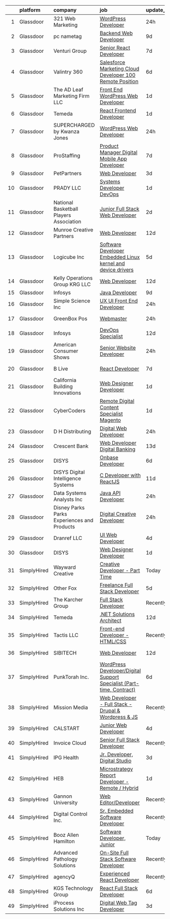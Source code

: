 

|    | platform    | company                                      | job                                                                                                                                                                                                                                                                                                                                                                                                                                                                                                                                                                                                                                                                                                                                                                                                                                                                                                                                                                                                                                                                                                                                                                                                                                                                                                                                                                                                                                                                                                                                                                                                                                                 | update_time   | location                    |
|---:|:------------|:---------------------------------------------|:----------------------------------------------------------------------------------------------------------------------------------------------------------------------------------------------------------------------------------------------------------------------------------------------------------------------------------------------------------------------------------------------------------------------------------------------------------------------------------------------------------------------------------------------------------------------------------------------------------------------------------------------------------------------------------------------------------------------------------------------------------------------------------------------------------------------------------------------------------------------------------------------------------------------------------------------------------------------------------------------------------------------------------------------------------------------------------------------------------------------------------------------------------------------------------------------------------------------------------------------------------------------------------------------------------------------------------------------------------------------------------------------------------------------------------------------------------------------------------------------------------------------------------------------------------------------------------------------------------------------------------------------------|:--------------|:----------------------------|
|  1 | Glassdoor   | 321 Web Marketing                            | [WordPress Developer](https://www.glassdoor.com/partner/jobListing.htm?pos=107&ao=1110586&s=58&guid=000001818a2a68e2925f81a68d4dbbea&src=GD_JOB_AD&t=SR&vt=w&ea=1&cs=1_e40235ad&cb=1655880444509&jobListingId=1007954822152&cpc=C5F9C09AE97B3D2F&jrtk=3-0-1g652kq8gj45f801-1g652kq91g4ec800-ddef0a82a10e3399--6NYlbfkN0ByKgfaUt2a0Irmq-00o0RC15nfDUp_kuS-Odc59J78-rY6qT8LiDivQGgLWmAUNF59yreOZ2i7sknObRLW0wiZrqiE0hR_zVbF9rB1AyVlskaCA_HXsRLnJBHonyFgz_k_KQiJJ577ITbOYuntN_GnUFWrxXjITNmd5vyIH0A1taPlR70B5rTi_qTirh6gB2v9zoc-_a9dDX_kAdei038v2Wss-r-DNo4_U7Zyinbnkvjd5gurZF7BLsGVYjSguEJtwK01px_uvHT2BSS9UtUdxQR8sCYJe7QpZQksoLml7IFBRo4Ni-r_Ot0dKMx2c4l0rO4Jv7tKAO4mAKfDlIs0Sv7PIng2g_UQWQw_WOqnPNpBuLLZ1ba5ZP5ihQ-LwbXtxUbKaEKn2kvNkWUUhd8_nvPU1LerNGikzaFMvGFgTv8dbLL970TxwoFjlo8itf5UVlXdhlyd1uEzSmPMrWhezLr3IVMqxJr0Pk0ZY_n5jGC6_OJvkvxOgQlQVMlIk00%3D)                                                                                                                                                                                                                                                                                                                                                                                                                                                                                                                                                                                                                                                                                                                                                                                        | 24h           | Remote                      |
|  2 | Glassdoor   | pc nametag                                   | [Backend Web Developer](https://www.glassdoor.com/partner/jobListing.htm?pos=114&ao=1110586&s=58&guid=000001818a2a68e2925f81a68d4dbbea&src=GD_JOB_AD&t=SR&vt=w&ea=1&cs=1_e2d50917&cb=1655880444510&jobListingId=1007933868549&cpc=71D4EE06E32D485A&jrtk=3-0-1g652kq8gj45f801-1g652kq91g4ec800-82c0b8b9f3275a6d--6NYlbfkN0DFd_m-NIxEdI9JF7hdQI8W9oUdxZLpU-FyRCny2N2m2r4NgZBvXEpIcr2CBnrzprn8CZ9AoCiers3r7aPz0iRaob2hFtO5gO6Gxy4dSFwKwlj22Q4glcFdsb18cuBw6SERgq0wy-U6H6h2kH2AT4oyBxx373uVB1Xrn-VZkFZ3Yh1-V_e6tdNGdCWTVo0Dy7oqCXfxS3Jp9e0Xw44TaqG-mAwgm1bCi6_k95hdklHYytUNFeX1LmBz0sm7XSkDWnqWxGybngdof6H0q_WpTGHlE_6ilTOD3XW1Jh2mVXwYN4ZgFjjdRjiIp9pnjUcfEFAGWDQkd_ja6DyJJ0qKNTi-6c0nJkxvzn6eYz35bObDzDO3RDckQnzJhSx4LBm8RVJpS-EpyP_Sm8Cm2328-jghsoqGNT0QmsaZlmE6SOYnqWeTPW5dlHhhNVdYz_l1vqUGdfFBRTMJNpJ0eulIvETRpLjo7YzqzzrWs5x-f4Bh9Aly51XErvnM6UMXkDy9GytbUNQ2OTqhiQ%3D%3D)                                                                                                                                                                                                                                                                                                                                                                                                                                                                                                                                                                                                                                                                                                                                                                        | 9d            | Madison, WI                 |
|  3 | Glassdoor   | Venturi Group                                | [Senior React Developer](https://www.glassdoor.com/partner/jobListing.htm?pos=124&ao=1110586&s=58&guid=000001818a2a68e2925f81a68d4dbbea&src=GD_JOB_AD&t=SR&vt=w&ea=1&cs=1_428e190b&cb=1655880444512&jobListingId=1007939772953&cpc=9FFE37255B2C047E&jrtk=3-0-1g652kq8gj45f801-1g652kq91g4ec800-dffac9d3ad9aacc7--6NYlbfkN0DiMBqcaSMT8lrn_viPgFID_2aewekq0duxyJS2DdWDl6I0UnuoC7mcAdBs-ATn3cT3-f3Mjx997RkW5mpPdukl9hkwRDsKuDn5d_45nB-EUXKc27sGQGCbAFUlkNP7e8rO7PtBYY-wYAjQdUsdBMPWYCS9ldEs905IKzEAOvUPfQTEuf4q_4AH_SEcU_JVNujjzCHvQQ50kdpxqyeS-FdmyOxiRb28F5dRzVure9iUdc6LkEfLiRd7i10O39-4cekSaSMWPC3zD1bLqL8_uFaCMQ9vnwcvcs9qVAQCExlGjSwPmCDnuIATdocT1p4LE-Vq_9ZsofuY8SUa6mLDalnAAwHVt3oRr2XC8NtcsWXjyBehEmcQ9MiLQ3vf2wPdEsFvnfB4qooIlMhsUTll767OOOfIN64qG0Zph7isgWC6ARvMkC4m_YP3VdofAYW7bVNVVNPeVi-dmEBW0Vd0_32wUBk7Lypc51-TVuchH6R7aMHBo5UZDx9sF5LhXuST778qGYYr76K0Zyge5C6FBVTX)                                                                                                                                                                                                                                                                                                                                                                                                                                                                                                                                                                                                                                                                                                                                                                   | 7d            | Remote                      |
|  4 | Glassdoor   | Valintry 360                                 | [Salesforce Marketing Cloud Developer  100   Remote Position ](https://www.glassdoor.com/partner/jobListing.htm?pos=105&ao=1110586&s=58&guid=000001818a2a68e2925f81a68d4dbbea&src=GD_JOB_AD&t=SR&vt=w&ea=1&cs=1_6ec31453&cb=1655880444509&jobListingId=1007943077931&cpc=E6B95A06C1BC174B&jrtk=3-0-1g652kq8gj45f801-1g652kq91g4ec800-dfe283d18501e2d6--6NYlbfkN0BzZvFdfx2slmwVakgIPwFmkLjo_9C6eRO4zaxDL-pFV-J_pE9KxCFSJg5BPBljY30W86pTibjPSiMcf74tz6_zXTVJnmoSAxep9ZRnZa1O8RTPJcYHTNA_EZxuk7TshoPHxzDA6hmMBbdzJh7osKUHlEL5mYkVPPcQhsb_Ixk0RfbYJ_u0pO_pG-05riaF9gbkCRJs6JMcjWPCPbsXWwM_lvEQD0bIRieiDKyZad_uLCBA8BA4x52WKJ1cKS-LyLLGLD4_uSVHLqhoedV3Rd3GVuVvTo8PogEcL4HwmyaXTvmwv67qKUX0ND0fFX8hdw3ODh48QseEzs6Y-iAo-DlI-uEpC3PaMiC-IQQFlXrnoN91CXVwbOsaOswm-p8wj5TKJYVlRN0cNN89D8OWPoOkhh_Z4S9t-_ZxiUvCJOR8zqq93hy5ju0kZl9SJ1O0cHkWMuXdLGRMeN4XEmD4lovJRm4_OA2BZt8hyIPuBoc8MWUUUJawHhz5LcaULkK4HssYY0FAH6fBpmyDtK6_n0JF8eLTEq4BeoZyi4VGXta2wWQW_Zwak1ECE-FP8DfC3Q5wL-qFMDAudh8fjB7iuWrDuy1_JbGOD2dwpYXP1PEtr48rC_nP3WcWlYSK6qBstBF7a4N8WDVZHbJBj8Ge8AQWYyAwWy50a_FhxygwWZcUKFqUXUWoSB6AysSQTOtEQKxSlz6ptyrStzLZotStK0eEaXmzpplgfnyr3-yxp-9cjG42XiF3Xnga9k0TpzXUujeG_SFIYQA3dt85xn6rvz1Bv2QycWgJipKjYmG4fwAdJqjw1NuK1vVH_Yv4NET8I1Bh8jfCTLNq_kFvWZDy1jsXmEsbRbC9CQKnjwfqH4ROw0r_OiYTuycqKUEUpg0wN3uT2YbLrMkaM8Rvvc4wx-wOn3hGowK4mdcKFTtZMx7B7JmjH5RuQY_bYqEDhdmp8gsA88BOldkJtdGzg3yPkWxcHDOrmoKGZEZFtB7uXUnZ1KrQ6DlneGdKLMfaLQ54dzfbojLClrug0bEybyBUAP5Vvl9PaX_REyBdNuh3TQyt8ACJy8UbvzPPZlqNFtiYJKhsxNnJeXH9bQWPoOXsvBOkbDW6C7kT-2kbW95aKCB_0dSz1uHCg9qrITWqTyqS-sIwsTJrpf8gOJ-7KQQfJEYy9oHZARGttUhVB7z4Y5_mpnIek6Xz-88SBLhkaNHqoPCOcJliO-tfYQ%3D%3D) | 6d            | Winter Park, FL             |
|  5 | Glassdoor   | The AD Leaf Marketing Firm LLC               | [Front End WordPress Web Developer](https://www.glassdoor.com/partner/jobListing.htm?pos=118&ao=1110586&s=58&guid=000001818a2a68e2925f81a68d4dbbea&src=GD_JOB_AD&t=SR&vt=w&ea=1&cs=1_1a99ea51&cb=1655880444511&jobListingId=1007951378118&cpc=6945AE2F4B03E059&jrtk=3-0-1g652kq8gj45f801-1g652kq91g4ec800-db6b9263b11ee93d--6NYlbfkN0DZZww-p_mr8GWlqIRBY21Wjl_Fk3kglyx5_HcxykVqwQHnXXR0FP8aKzM6estskSMiOfhHs8qcrET9pwWIV88OLDflg14DFXuCocmtxjsDBhw_6CLIIrrfWO2UXNQNrXnc3SMyAbX4dl9qxgzgs94ZPmRqb4FtZqeA8htErjbnwUfxfRxLVHH48-V_MC2fABwrZ8Ml83wFExHpXc0MkIiHI4L8k3Ke8GbjV8p7x2UNlXDncLNUc7_rX13CZfbAEtruS3wGnNPMOeOKmUfkesxZE8qEiN-jq8mQQoP1_p7ymL9xsNX0sAZM3EA6tUmaw_SWw0A80FQkJD0JFuznHVHaVgwXyY9k9rVusBwnwP_HeJR6RplsN5VnBPu9YKHB6IhlZMLQ6Dl2FIuhaVC1PQmuuuIsnWB8mRKQuVaNdOGt7L4R0NfMKo4FZcp_b55aiLxa4JZ0njOgCPGkzP9AjcQnstLduNsjSiCZJ5pYYf35KV3rV-n8AdmyLpWNaRYnlzgvZAzeUdPn-Q%3D%3D)                                                                                                                                                                                                                                                                                                                                                                                                                                                                                                                                                                                                                                                                                                                                                            | 1d            | Melbourne, FL               |
|  6 | Glassdoor   | Temeda                                       | [React Frontend Developer](https://www.glassdoor.com/partner/jobListing.htm?pos=120&ao=1110586&s=58&guid=000001818a2a68e2925f81a68d4dbbea&src=GD_JOB_AD&t=SR&vt=w&ea=1&cs=1_6e4a77cc&cb=1655880444511&jobListingId=1007951483667&cpc=BCC169F53084E245&jrtk=3-0-1g652kq8gj45f801-1g652kq91g4ec800-377650e52cea2fcd--6NYlbfkN0Cdyrb_-SYpjIsC7ShR4LTJruqxAexHI1Km_0W0EzpI0flnEmGiV58G_Tn2S9-ZqR93EIGUK6WXbim3bdMleT2ntZpeX25dK6fBEuSBv4OtU-Z-_RPJINMbCmEGa1yswsBn6mUxSN2CowaDRXbkL82nRecbMSBFnDgACAip8ou51PBQ82iZoFpWMLd6QtXZgq7vG_RJbmz_EVGkUQxZiyB5sSetMFU1gBtW0zJBO5gt93ZBagcOBmXa2Jpwbs7w1nDxVhyJ2rM0by9PQdb3VAdB4h6ziqfxn5xlc06tXI-VZoS9ORoXz6w2imDY6FrEpKmiqdrTENZgT2JFYSTRZW7iyakE0pQqL0orObwSncNDbhUu1uha3HDRcnipIeMp2l1_BO_EWH2DNZLgW1w0lfoYRDOlKD6DcLgZ5nyevS1CdLU8giRF-VFqsBJEfiPNe6qp3-ejgnciyyQg9OJTJG88hJDjflxgdsWA5i92wdSFCSJy9t2tZYw5aQcc-YoKh9w%3D)                                                                                                                                                                                                                                                                                                                                                                                                                                                                                                                                                                                                                                                                                                                                                                                   | 1d            | Naperville, IL              |
|  7 | Glassdoor   | SUPERCHARGED by Kwanza Jones                 | [WordPress Web Developer](https://www.glassdoor.com/partner/jobListing.htm?pos=111&ao=1110586&s=58&guid=000001818a2a68e2925f81a68d4dbbea&src=GD_JOB_AD&t=SR&vt=w&ea=1&cs=1_fafbe9ca&cb=1655880444510&jobListingId=1007954832981&cpc=21001CD36CB5FE0E&jrtk=3-0-1g652kq8gj45f801-1g652kq91g4ec800-1cb2036b79c34091--6NYlbfkN0Dx3r3E47sSe5bB3PIy1uzBZvlB7xy2NhfhZMlxQTsxrM9CNnVPR6P6W12Vm-zZAzH0lG2ddngPdY2Sz7DL5VCqB_J-mjM0pzCbAFb8uhQrce6RrcBydVnzC2y6EwwBIhV_C1Phmlj94rpXJfyUR7IZ96maBHRfnxjk5DasWphw3wtGuw7RFt870hpAhqkBs_2-g_kXxx2on5a08JvZj2gVbM313TU-F3QP13oDRdbGXhX0e3LeHXx68o-sa1mxXfE4dm8NDhfZp2YRNu8my2eoYuvpT6800uDvbxY5X-NniRYYSozMacIUO5sdNaSp03rQFggsBYCLmxqBmKXwSoOfOBSOxVRQXTuvp0qoQN9N3djpo6N-R7VfcfCZpIX8-eiK6S5rtu-GPtKEjBkphw9mpygrnyKSCwgrdFdnWqkNTO-joMs2ICPaGLDpqshV2v5Ej08nE4gFFL9sX5rwbTnMYHVNeGbBu0HpgdXMc4cYWyBFJQUlBqe6DGAlIQAqeYNA1uQH0Qt8DQ%3D%3D)                                                                                                                                                                                                                                                                                                                                                                                                                                                                                                                                                                                                                                                                                                                                                                      | 24h           | Remote                      |
|  8 | Glassdoor   | ProStaffing                                  | [Product Manager Digital Mobile App Developer](https://www.glassdoor.com/partner/jobListing.htm?pos=104&ao=1110586&s=58&guid=000001818a2a68e2925f81a68d4dbbea&src=GD_JOB_AD&t=SR&vt=w&ea=1&cs=1_a2f9c9a8&cb=1655880444509&jobListingId=1007939802834&cpc=8F7BC0C6B9F707AE&jrtk=3-0-1g652kq8gj45f801-1g652kq91g4ec800-cfe7c66ca6e9555d--6NYlbfkN0AFarPR8D3duU7qpLcJ6p-31Huttu-Q-LVX-SyTHCDS0u8nsX2PmZYzoBPZJHzSnPEdnioTPCAhoquesnZClniJxdB-l5zknSsPK19QacpHAH4gKNI7DRPincBSqvztbi1AwkxrptPPAWrszP8h53ecaumUpjT7ejxPfmgrMnd-a3ts6Tnz17u-qjXi2VXc5Pqa4bwT7X8hDQcWC3PEeiKtYfgGC91E0YSibmC1r9iXcLK7NwXBog9utHSmktmmgJQZW41_qE2Fp8GO8amlLm6xigNCXNf3sj1Ti2iDnBBmPkkRdbiU5Eh1NIga3JKkmv2gm4_IFQpgutU0n1PfjHkIK3mVtahECRUqh25OvOV8chNqfYFAns4s8zKUkIJf8dhrWkR-KJ3KVU81YB0sdOmw80v5X-_jVh30Zpi8CNJGBnGKqI04ZTmUZp-MFbRPvuPTchc3_maqDYJUCOF8vvFh39Hj7Yw786KDgT_irEjk7bLAKrNwJyZTcRb53BtO-aYbWBzmvDG-LSBGSpf8JI9E-tbtQZeeHhx1ImRFs5856FLDOdGtyc6i)                                                                                                                                                                                                                                                                                                                                                                                                                                                                                                                                                                                                                                                                                                             | 7d            | Mooresville, NC             |
|  9 | Glassdoor   | PetPartners                                  | [Web Developer](https://www.glassdoor.com/partner/jobListing.htm?pos=121&ao=1110586&s=58&guid=000001818a2a68e2925f81a68d4dbbea&src=GD_JOB_AD&t=SR&vt=w&ea=1&cs=1_645148d3&cb=1655880444511&jobListingId=1007948726865&cpc=56C4EA4A1A191A49&jrtk=3-0-1g652kq8gj45f801-1g652kq91g4ec800-f751cfe49a111d86--6NYlbfkN0CptyWHVEaJ3gWQwaglLcCdOQRi5tEfllewmuKofgYUxum0knsEFCwltmb_0cVlz7EjgY2tyOTuKXnG-ckoUtVXWZ3KIbrKMr_Abv-TTxFyMX-1eZOCHOn70PaNOSLEeV0rn8WaTp3j0NtdICVqzlY-PxrGv0pZ5lHbas_ubYBWj2joGKzxcl81dhkUyHoSCVsSegBh2HyneGxN_Vat60SPwJs5w6Wod6ezBd7mS-mHdFs-0eQsamo15IIrZDLdxNpYo1LfnsIJutPlbzi7xAHMs2jyCLOLVB4oIul15lvUP1XVcUeisFDsBh9TL7s_2RPWhWP5FHCJanA_--pCJLxWt9Th_49p-rToWgq_N7jdL9yHfd3osBoenLgRhpJSEo-SD4fut6452XtUvI-7YCeIr00Z1nR2wsGk1U59GhA8TInLe95UqaAVsyweg3uPJ4groZb-aQpgDR1QZLOzA38ez2WFnha3jndJD4NY_BCXw4SIvhQD5LT5wywfBP7pIAk%3D)                                                                                                                                                                                                                                                                                                                                                                                                                                                                                                                                                                                                                                                                                                                                                                                              | 3d            | Remote                      |
| 10 | Glassdoor   | PRADY  LLC                                   | [Systems Developer   DevOps](https://www.glassdoor.com/partner/jobListing.htm?pos=112&ao=1110586&s=58&guid=000001818a2a68e2925f81a68d4dbbea&src=GD_JOB_AD&t=SR&vt=w&ea=1&cs=1_08d52469&cb=1655880444510&jobListingId=1007951830023&cpc=70D6958B2CFB98E6&jrtk=3-0-1g652kq8gj45f801-1g652kq91g4ec800-61c095ff49ad2b11--6NYlbfkN0Az4JpwJVrrADXu_DWxmLyfhB9mRULV47dHxhUQSI-Pgofp85nMOGsEw7giqzZ2aywV4BznWhW8vcOPTnTMUcFmNY96IpBJhNzZg9hI_XeXSsDWtOy8jm67VSW2RweOgbyELNA3oVD09Ac6DsYIKldhR7XAMfTBm3Ja1DDGUdJg5dnOmJM8s-DVLGXNM7ZuMIdk_afxWx2DeGPQf-YYS0lYepcZOCLQkUMFVUtbrwbR_pIJS_0dLK21PX5y3V6VwilxFDRt4RjATIsETixXlmtCFwtgGd4SUQ9bWa-4aF1BYsXFz318c4pcOtgNpGUWD54t5wnnxzHs6ZDZGVgK9ByBVFEnjkPFCV35CAQb9dtwQ7T3GXxwRCnOophCMvdX5cMf30jVh-zivDuvXHuEZ5K_4bxuqwkqhCQL_v22XzQ6S_OPl0eGLbyVgl1uEozT11Eb4TQ000QCfy2EgMtCwGwiNAyi5q1-Xtl0RrgjI3IgsXmgy1FNXlnux9vJbRVAgaFBtg_fwW3tYw%3D%3D)                                                                                                                                                                                                                                                                                                                                                                                                                                                                                                                                                                                                                                                                                                                                                                   | 1d            | Remote                      |
| 11 | Glassdoor   | National Basketball Players Association      | [Junior Full Stack Web Developer](https://www.glassdoor.com/partner/jobListing.htm?pos=113&ao=1110586&s=58&guid=000001818a2a68e2925f81a68d4dbbea&src=GD_JOB_AD&t=SR&vt=w&ea=1&cs=1_72cc7e54&cb=1655880444510&jobListingId=1007949467757&cpc=84DBBAA61F05C438&jrtk=3-0-1g652kq8gj45f801-1g652kq91g4ec800-e663115c8ce7a763--6NYlbfkN0BTy4Vq3kUv-8E8fBOrhZt-7WJQYqv7u2ur6JnxlE7nq8o-KOwVTrpWaAuAFKUO7gvU4o4N0OVI9j-MzL3K1UphFSlysCg5wNsRjg92F40eal9QbG45lzbnl_ewt7fRhxzOB97gGhXvR4RKdj6ueHAQXRbR0Oob-hpH5MjKCWaSPu1D4XB5s9hBtgEpXDKxHWBHTR_2zkRQsClRyiK-rN4G_-hTSm4pv71YbSA3p8_WLkCcBN6y6NWSlhYw8DJo1qNtxAPXugpcLvSXZQO04CondfBZRrUj8e9wq-nTwDH6YKSxE8E3wEdpzNWMfGgv6icFCWSGUYYH62tv3c2yV_v8aG_EEbqiQVGnpGeEqfYU5TPFEjwnOlgR4Lu_whc-edNH-Jio-kowNyQ6F1bdYun7kTvfYAs6-EeaR05PQx8plk-Tm-MEfdvOqE7Xb-5dqAtxu_WPGNMVn2OJ7V5YNARRgVWSt5ap39Tbj261e7rvlVkRxyeWj-OELAtOv88vHjyNDclrF39kFg%3D%3D)                                                                                                                                                                                                                                                                                                                                                                                                                                                                                                                                                                                                                                                                                                                                                              | 2d            | New York, NY                |
| 12 | Glassdoor   | Munroe Creative Partners                     | [Web Developer](https://www.glassdoor.com/partner/jobListing.htm?pos=125&ao=1110586&s=58&guid=000001818a2a68e2925f81a68d4dbbea&src=GD_JOB_AD&t=SR&vt=w&ea=1&cs=1_c1f67ec6&cb=1655880444512&jobListingId=1007929626893&cpc=47CFDC01B3F81FAC&jrtk=3-0-1g652kq8gj45f801-1g652kq91g4ec800-6bd9434d809ec289--6NYlbfkN0DH7t-AyvkdfKxkOQCK0CMJ_9WeUHIfPMXF4iXr7oK8MDK-MaJugH_-uubS7qimqY15aQLKiHih6LT7_IoqhcbsZiQM57nGfurucfFy3xZEta1297TTDH32fGTeuS1Pb2ulE5Q-9IoBHsas7aKM1Kce6HQ7dEUsVZ3NktwzXDRbpdx5M7_CcDHu7sX_aXXZynb0nPgup1_rwW1uhKD_DRL6iHzN6FWyQfAkbUpIr-2kELfd6EvP0dsPuBYx7buovFfRsmpMKxD3lT2nedoYDLGw4k58cnWpP0GxYF7scxe_2jQrB6lgBHP8dnCSXazNv0GWCZg1mBtLP4eP-gksQW2U5ZgHvKEwW9pzUpUPBxTFPAEb-x20cMoN4KIr2dj-ndfrC5KEOwqmvPAvh6gBi1go_jF9eefh2O8ptoIBFFzCm4e672yyafJblG28LYBfMciSRSlPJ_bili1CkOmOZsd6YBR79T-p_quqtd_-uEtr6BtflnuK3Skz)                                                                                                                                                                                                                                                                                                                                                                                                                                                                                                                                                                                                                                                                                                                                                                                                            | 12d           | Remote                      |
| 13 | Glassdoor   | Logicube  Inc                                | [Software Developer  Embedded Linux kernel and device drivers](https://www.glassdoor.com/partner/jobListing.htm?pos=102&ao=1110586&s=58&guid=000001818a2a68e2925f81a68d4dbbea&src=GD_JOB_AD&t=SR&vt=w&ea=1&cs=1_6c92bf18&cb=1655880444508&jobListingId=1007945023068&cpc=39EF89E0C6A5CFA2&jrtk=3-0-1g652kq8gj45f801-1g652kq91g4ec800-13bca034cc3bb9a2--6NYlbfkN0AArFvpVT6H54HaZL5wMJljhF7aD2LPQnaso82_xbIQyMPJB0lSsrfp0d8ES-OISjGdgPpzYkRyfRIHEI_YOF1ah-jjRYMf1HVXp19l0Fft_yg0KOBn_8kMfCioUphQYAi4htKYFN80FQEmE3mdi6TVDvyTALrZJc9ZDgO3AZKHfSNJDJhJbzKnKf3TI9khspXsJiq4Day5wTqXeVi3AxU2H2L9XIExL4iNhGqIlCdmg87_qGEq2SfhCIJa1PpESqc5oGcQcqf-wgY7OWUTQkzohk_DFuP1fUZwCccx_m_xScMAkjifWoDwDJw1QUaKhLF3AuFrjgN1QnKVW8p4i7vnOKkijAmP2YEdPv-ZoqSGeEInH3H-iWSrV4IEDoajAWvms-Hlglvz16gBcpfCvnco5IQadeCBlf30SRVoPq5yshzydxfTTnFHlrxJyM6s0lMxyHStjNNjMqXv47sQ63C4q0C7EbJ4V7O7d0awYlAWsvhBbvf3-_wctBX01F_WRQREkOhym1oaoyQADdXIOyNHdKlUWyP950IqbvsJ-rtAJkorQkJZoyB7)                                                                                                                                                                                                                                                                                                                                                                                                                                                                                                                                                                                                                                                                                             | 5d            | United States               |
| 14 | Glassdoor   | Kelly Operations Group   KRG  LLC            | [Web Developer](https://www.glassdoor.com/partner/jobListing.htm?pos=130&ao=1110586&s=58&guid=000001818a2a68e2925f81a68d4dbbea&src=GD_JOB_AD&t=SR&vt=w&ea=1&cs=1_8eb752f5&cb=1655880444512&jobListingId=1007928266480&cpc=149B3D5996025BBA&jrtk=3-0-1g652kq8gj45f801-1g652kq91g4ec800-a448ba5361596dcb--6NYlbfkN0DZUOob1RxKFFM5XqCN8NwNjD6ibhx9GA-hBUghBZDjd4dxJgwwyHPJObddOaJKMe-ZN5h6NQOJMOcGHlQv5wFAm6sgqgdzxVuPB0C8tcObT4neqRA62JTJhJ3aKFSacJ9kP6mX22zJR-UwxkLs9dWmQxeIuUhCnfPLwRjSObYSOfHB25ZcMXFRZgmyJg1RgsAY4c9EpEAO0FkeZWNKR5M6daEdqpYsMnDWjcIFlHiVTT3CKrEYspDZVRaC-dgxL-cQGl6oijVbNeVUA5jjnLQPAfmLpO1R8cnXUoeScmS9PB020wggO6WFvHfnvj69bpiYcnvy6EvorrxmS_8XUgLB2de9l4_2stoM50kcYwpeJKDTUPC7KgjZmwcitSOC4QKunEwiVQEC4dRhehn8kzskfgurlpA5D51ERAy7vdsCTIgE2uN_HL91t6YmpRQ1ZEHBRxRXWK-vVTITJWLPB-RfDLJ18xdZM5a8m7hveSsuDL74iYgfuTUr3wfthIxakvY-xAYmynNHPK-ecZEOYC83kb56ClaiIIt3taK7fpgYj6NhKRmdM243VNfJ3rDOm80aXAWvKyEE131rZ9qkJf_69waQj-OjIVTNSuHRZU5ppZ1wTi3nzVphJMiOFYi8YIq2G2wg4boxw766A952VwxI1vmO9fenuKw8Pjj35A6Wz51FCNyifIsPG0iKTxb-0QAJ4VTM7GQRS-PuQ3kW_EPlALnIV5QcfdheoHM7KxVQDu0EFKpKot-S2SdnTy9vWaBut7eqtqGJs5mPywpKmF3eXUhiI--Po-0XCiIcN5mfvPTdnUarC-JC-zTJbKuQJH81UibRw7nvnv3Yd2Wu8M3pXk4fTS2pEixMaVte2pUyBRNKS_TbMKXuIy_GJcUV1GbzatTwv_X7PKJKr-K3b2oUY7bkY_ZtAdQ%3D)                                                                                                                                                                                                                                                                                                                                                              | 12d           | Del Mar, CA                 |
| 15 | Glassdoor   | Infosys                                      | [Java Developer](https://www.glassdoor.com/partner/jobListing.htm?pos=110&ao=1110586&s=58&guid=000001818a2a68e2925f81a68d4dbbea&src=GD_JOB_AD&t=SR&vt=w&cs=1_56de02e3&cb=1655880444510&jobListingId=1007935107317&cpc=496C5EE6B32F83EE&jrtk=3-0-1g652kq8gj45f801-1g652kq91g4ec800-61b870cbae8053de--6NYlbfkN0DFi1nmQQWK2fa3N4W3y7EUOEocZkWPqKP_f_xZ7ne8Rcs2lMrBROvHbvdyX6nQ70QkAt80UIIpsipEBqKM3UffgfdExnRV4boVZOeZwLptufKYlLGGJf_-z7asrgGYHIbSjuJDYeWHtoy9EOHDyX0auRf_XpHzO60ul1URT37Laf3dp2bgL0RdPAUcY6eCIMXJJ_ACJCd3IRCYbHF9qbj_6p9lmmJzOagQx_W2-VdDd9zqWflFeeqCW1CqPToDLbVBHbBycs7DlL1RNGLiWjZTdEeYK9jHAGKbJOACx8r5wWDN4vCJkAPomAQ13edok0vjGYlunO7tKv7opHKg0sbUDIU03AexH821UIvnZQ2I0X0xcTmwNXGm701fYgH_CE7-3eHQaXHAinAb9zmdUC__tHyk8oN_9KWIyyuUOLUFOM5-dKb8SI2nE8disqB8WV3rDAQVSAC1LVq5PGKV0_38u94CICWNiqVylR7TSsw-URnf7S_qb8HsKfFM2FwB523Bc3esNfMqM-QmooavQ8UbeutCHPTsvLJBiL7Gwnvm3yomaNK30LXy2Esy61mLzNScIvZnvx3Gvw%3D%3D)                                                                                                                                                                                                                                                                                                                                                                                                                                                                                                                                                                                                                                                                                                                    | 9d            | Remote                      |
| 16 | Glassdoor   | Simple Science Inc                           | [UX UI Front End Developer](https://www.glassdoor.com/partner/jobListing.htm?pos=109&ao=1110586&s=58&guid=000001818a2a68e2925f81a68d4dbbea&src=GD_JOB_AD&t=SR&vt=w&ea=1&cs=1_2a7de315&cb=1655880444510&jobListingId=1007955274860&cpc=7E69D0A57279CD4B&jrtk=3-0-1g652kq8gj45f801-1g652kq91g4ec800-a01d9bfd4fd48de1--6NYlbfkN0BmzC-EZoapB_UM71QrjT3AzMXb6CjXfzsXDRvj41z-dYpIZmT-cj0-xFMaR-h5dWJfkINdxPIJaNHUN2yAi_CAQLEmOGXkIdnRinK6MQGrUl-vX29hqkwTTsG5mWiw8goXyRVABYycQRYrBVQnB_l4ozz5wOk1CKSsaJW6iidOOKxRIfOR6CEhyH6GyeCOdoeimcy2DRC5z34C--MM_ZBm01Cge-xI0LbzN4wchEGQrysQ5FTsf8WZJAvuoH4DulVvI5ZxDrElPuiXCwXXXdCeOvDEvB0PuXH60XbXS44DRz0PTu9ns_dyZ5K2b6sDgePACB4rakbIYjT0wHu7uBw4aWLoS2kAdyUwg5JGJBdjpFiG1unZylPRnmMWIPwrYSqi1GeaZd-A4M1P24rLZ8ifGw4yi83lHKxPPhJlRDV9eF4G0idmSi8q1_gmjAnXI1kVkMiZ66qorJ-KpJ2rwIH6wgCJVHUGr3SnQcOdMttBzZq0jTBI_-lDi98sxfRumEilF3UrTboveA%3D%3D)                                                                                                                                                                                                                                                                                                                                                                                                                                                                                                                                                                                                                                                                                                                                                                    | 24h           | Costa Mesa, CA              |
| 17 | Glassdoor   | GreenBox Pos                                 | [Webmaster](https://www.glassdoor.com/partner/jobListing.htm?pos=103&ao=1110586&s=58&guid=000001818a2a68e2925f81a68d4dbbea&src=GD_JOB_AD&t=SR&vt=w&ea=1&cs=1_26b26de3&cb=1655880444509&jobListingId=1007955756107&cpc=87034903B3AB482B&jrtk=3-0-1g652kq8gj45f801-1g652kq91g4ec800-a2da692f11462334--6NYlbfkN0BHIfC1zsKGIu0R3teaIu8liT7fbRNLaQeDQfcPJweUK7RAcvx5cHrvpMXX9bQFKi5nUuxlA1xRAwNNN9UTlKJwFRfFD7iCXEYIuG3PleknMw9OAaRA6MG3lCp6-JPv0Xwz7KHbZwn2Dc3b3R3cN7ir_k-2aCOh_8HiC1HJw_WqgI8mOKzZF5BrpRqeFEz0GwbvjqbGPaf7YVRClI8XddEDJp-p4UVEwmuWRdxPxMkq52TpNmWfwxAOCtkJs6Y8ZNAyBOLc2H-8KwpMJ07OHFppHJ63v6K4n3DMzdQASWEnWTyGLcdqN2Vnq9sx6vJuaBVh7_6pyDzuzykT6qOfUMoC4Don6rFoEWpr7DBff61Ltlcj5l_RZeUpgGXbWOd0q9dbCrp9s_VMU4SkBjF789qzRqtCS9tXjtGFkamXgrEz3UNq7zno0KhJ_r304HWd9kHupc5-4rTsHOg5jwkuCMOCz-C743PXKpN3B2q5B1zbqbohbc4o3hGFQG3-R_pVNzDxiTIsIlTWwQ%3D%3D)                                                                                                                                                                                                                                                                                                                                                                                                                                                                                                                                                                                                                                                                                                                                                                                    | 24h           | San Diego, CA               |
| 18 | Glassdoor   | Infosys                                      | [DevOps Specialist](https://www.glassdoor.com/partner/jobListing.htm?pos=108&ao=1110586&s=58&guid=000001818a2a68e2925f81a68d4dbbea&src=GD_JOB_AD&t=SR&vt=w&cs=1_c04a7b47&cb=1655880444509&jobListingId=1007930151220&cpc=8B69257BFB62E45C&jrtk=3-0-1g652kq8gj45f801-1g652kq91g4ec800-f18cc1b30fa4fe4f--6NYlbfkN0DFi1nmQQWK2fa3N4W3y7EUOEocZkWPqKP_f_xZ7ne8Rcs2lMrBROvHbvdyX6nQ70RUOejryaUCdjSINwa69G7CD-xsUN2R8RRNv8WTY9I52vMMzx95eSKu_kdk8EsRrYX1hF1kLLZmy0e-OVUHgL7PLH3RVZ0YKhJyOaB7NHC3BQ261bWxRLGoKqPQMVp9VUEIBaujoOb3quLQ6xLv58SxnNoHUR3tNbe_nperSom-a5k8cWry-fv8mQYlxrLvxXk1HzgUzqZQMKEclJ1IvqRAAoOl75Rmb5pwPi0pZLU8-TJbFZSXcXm4jSgzyWCioWFoMLbEjoEuZz7BO-9gHoy7H1zqUPfvgXmLNINcCQpsmELT-WaY_-3rfkOvKR9ZcQ0KL_kdcpHNwOW1qwrmR9CmvNeRNChsmzm21A35skQE5pteKsg7Qz_J37F_qsJ9tYHxxACQhW0YG1WMACzEGGpGV1fbwuYGvz4AYch7WSVfuUD7gKTdgTs5wSAQXaaTO9L2TuPTDHtC1FOmpa_21fitNVo8ctS_htsFXmv4-eVpSVElS-nZljzMq1KkM7A1gIRwXb1_7biKRg%3D%3D)                                                                                                                                                                                                                                                                                                                                                                                                                                                                                                                                                                                                                                                                                                                 | 12d           | Remote                      |
| 19 | Glassdoor   | American Consumer Shows                      | [Senior Website Developer](https://www.glassdoor.com/partner/jobListing.htm?pos=122&ao=1110586&s=58&guid=000001818a2a68e2925f81a68d4dbbea&src=GD_JOB_AD&t=SR&vt=w&ea=1&cs=1_84eef8cd&cb=1655880444512&jobListingId=1007954320085&cpc=280AB1FAEDD8D536&jrtk=3-0-1g652kq8gj45f801-1g652kq91g4ec800-263d6225c7799f1d--6NYlbfkN0C_W2lilyPG5cn45zLqKUj4kAXsYkOfw2aTcO7iv8jUntccMYQi8Z6uQVeel35UDVOpDmUSCLa7QbbRPxnzs9kvwcvFWPGMjLd6tc7TDeR9OZnA_8TbghykHddMIje_fo47xIAtuPdOiamoOG4r6pVMZ4ouBNinsH5vXEXDoOtv10Q6rVnG_EhRreTpiyC_FVvTnz8R87wzmb1ANzLfFHJ5YPJJn0PSQxCaLDa7swXQm6Pee2m0Ji31r96nwGclEsLkOUm1u7haSy-o6UFaUrKUuP3HyAffASNMyWCH4yfZ6lMnZaVhMZEpA_dT29Q5-QF4PlMSnpiJBdrSpNBmeyEG8LYXe3cqM9We-AU7nL3NA7kviPdMuxNP35cWYdoyC-AABdSnj0WbF4EZPi4jKnJi8tyzFJpmI4-ELFUj2lzudwrwOkzJRhbSbbCxb6Sxv-4E0Mwskx6PGzz0drCAUts7125YlXPJNXpr3ynegh-ZbnJyfmv4UPjZA9PPHH5_qqU%3D)                                                                                                                                                                                                                                                                                                                                                                                                                                                                                                                                                                                                                                                                                                                                                                                   | 24h           | Remote                      |
| 20 | Glassdoor   | B Live                                       | [React Developer](https://www.glassdoor.com/partner/jobListing.htm?pos=115&ao=1110586&s=58&guid=000001818a2a68e2925f81a68d4dbbea&src=GD_JOB_AD&t=SR&vt=w&cs=1_34eb33cb&cb=1655880444510&jobListingId=1007940043739&cpc=F17331D9BECC482A&jrtk=3-0-1g652kq8gj45f801-1g652kq91g4ec800-c98e57215aad5f13--6NYlbfkN0DG4ntHtB_rMsnfhgmnSvK2brktLme1L4SiDeJjQ-izrVOLqRJ5-yjEwoYGp-nj3bWlhdnY3zruSMGQs_wBgbKOCxQ78ypnfyXre2pxFn2VEe5K0PiWxViDAGQE1OkwUaJ3pzkVYYDgWCq4o0reyEvsUWuLYtoXU8dHQIun01vm65RIUjPIJvpmA9ZBR_UvxT8ZVGSbYM0WgOGJOCEqcnq3pvkz50oxQBgZVnNkinod8sC_PcoTRJmTciK1WvkbRZyH5rd7EWXRr1V6CPeZjqEzqACoUYz1vPHPIFbG5jmh2lVtUEI_8MGctqyukYKB_4wdnMhzoLwazYBqPeaL_Sf_jmGBTKm8kCIjeRmcr89AoJo4AdSrHQ9xuTH7LiurZZpwgFQz-drobf7qmeAoup5PHsU9hJDdX1RID_15BC56oom_IIG1uff_KpglOyd2vm5gq_5BpLjh3CwH5hDi4Jw8kHZe8-pHUh3ATMdnanYxxj0rgsaUeQQiqQs8oElk-VvU0LkX_AbC9gGqpF4HCmvlY7weTtYoNjfE3MYsQ41ZSYRrRL-IGV6-XFwMWGxPjtZAQvBUFJ-tUFJocZVKh0_x6pA6Jloe2AqxQICoWm4a6EK8zIT40DawvdkqyNNgbLNJX_9eUN4n6c8_aHsHvcTdFurmXaaeZe4XmSicOWIL4w55L_7HMg81Pc-9lYNh9sB__YB2XPFSNSVb70cDH7UYTJ8Qfoz2gDJNsVjbz9FY27JNCf0gHgm41Dftlr9fAr1F2VBCG9LRqgM16uFQC3H-eenyoSP6S56zedSe_MRBkf_4VJcEHmDDtaGPFQ260S33YsYsjjL6lM06lSMgOYxDk-Z7sLX9vTtTfmg7A-N_E1X0_yYTEfAVKxgvBZBQzIoHoI1W9qxZya_SJbwCeKjZO23QABmKAGoinVHRFeEwaWPX4IgpXG8piw2mbJ9qeQo%3D)                                                                                                                                                                                                                                                                                                                                 | 7d            | Kings Park, NY              |
| 21 | Glassdoor   | California Building Innovations              | [Web Designer Developer](https://www.glassdoor.com/partner/jobListing.htm?pos=117&ao=1110586&s=58&guid=000001818a2a68e2925f81a68d4dbbea&src=GD_JOB_AD&t=SR&vt=w&ea=1&cs=1_acf8d11d&cb=1655880444511&jobListingId=1007951571434&cpc=1FDE87803EF93CD3&jrtk=3-0-1g652kq8gj45f801-1g652kq91g4ec800-9484313e88ab15f2--6NYlbfkN0AtR68e5gWpPxoovZgA7Udo-dcymoK0NpHFMpIgh7LYz77JH-DYA8sWDdS2M_GHucftdu6JelkfGaAPPJn1J7JhLOHaOxBNSe47SPxgVmvHOYIemuEZ0bkPP0cdreDiaJC7G5XQZKQjBtb7xwF4icgZzhAsx7qxABd2PcOgt8OD3Y5AJ5wn3fbwn4bAyX0ImuRYfuQesBa9J9oqGK7lG6OPvZYOWJa4_Dm7cC1m9hkkc3mmm5mhUY55v175N4K_Bsx9gdl649cRr_SZpO_lHpCFb7y7O0SxyPJMj1fF5Y5zHvh02sp8CwsGJPYqo4QN3hKAFhlgTgYPknLuxU-9_P-RWlG6wcjEPCPM-mxuyeylH_QivIG2Fiehs1TNBejt2l8EUo0aHbt74hBb1jY7neinffCJvfzzDA0omMO0xK3mgvD2GcRgRSjPNfj3BKI4idZde_0MaZ-4bYJ_XNP_OACy872k5KVagb1EfijhZfV-SJel3L9cIDRdolHRS_9amBA%3D)                                                                                                                                                                                                                                                                                                                                                                                                                                                                                                                                                                                                                                                                                                                                                                                     | 1d            | Orange, CA                  |
| 22 | Glassdoor   | CyberCoders                                  | [Remote Digital Content Specialist   Magento](https://www.glassdoor.com/partner/jobListing.htm?pos=129&ao=1110586&s=58&guid=000001818a2a68e2925f81a68d4dbbea&src=GD_JOB_AD&t=SR&vt=w&cs=1_328bbaf6&cb=1655880444512&jobListingId=1007951482559&cpc=FAE5E775D180B2FB&jrtk=3-0-1g652kq8gj45f801-1g652kq91g4ec800-3789c4d366e6e134--6NYlbfkN0CpFJQzrgRR8WqXWK1qKKEqALWJw739KlKqr2H-MSI4eoBlI4EFrmor2FYZMP3muM02F11t3FVaQGT2uKGFQTR3xLkQ5h0Csy-OgHP9fXRmXO6n3sZkqefdbqgb0WFE3P7ziJTEXTDvfP9IaucDROKcBeySgp5Hw11-ymyrjC9O4pFfC9K4H_LbKhf13Y4U4WfVfC081pHSo3yOfLXAGKDsJ8L1M0rk2jIvrQONdkmJaAPFO609HsJi-3yQn6BJbku0UQi_gL3k4jI2nRGCt13AGVhwMhpHpBRmIzXYnt9XB2wLoIksN0CeyxGkZrRHDp8IKFH6DbxOinX0vyOIXy7x1EymeBr_kjj94q0cxGAZj_z8mVn3v_R_MvPBgflg3WU24xIElsIjhGivNOQacKdnCj9pUiV7WWlpzS01_uYr14BAVnCJEXPNjouW5fsDk_OTbeslxXF36L6QVk5y0EXAsIsSGnvqqGnMEFLBbJb7KbgSy5z6i-_XKQJNKYj0ztmUG3bZDIT16mtegqQcVh_quSZB8eiBtHkBAnqM0DozZj7OtucVVBVIl8gy5oz4kXIxfQGq43KtQHw-gR-RIcodOxoPf4DYwtXtOEW7IvuegWOontXMBMGfTCg-MUXSOCwj-1q0ycTJGfVINKTPg4slu4TStxKTteyvWgWblWCvxI-U5ddjsUAaJ1kGHiFH-QdeAfRzn9B921oLt4apyHwHU6G7s6CNwRIQg3wToQbrzfv6wOnGJr5-XzQbE7Y6umIzm1KHSlJn8MP5uSK1MkICMfGXthlCD9vj4NIf9fV9hGgHPKWMdy2uVxq9jSZTtBjd2KHjvFTSFuFJ95TyJA29fNPwgjntp6Ot8YjKq0zrRzCY3Qxr_A64dHNHwggrWUX2Et8UsAkaKj9iQr5-3VgOMH7CY-Ilw5OJy-0Fwq7a4YJ-pkN8l_gG1K8Edhn3TjSH8oIKceLKgGb1Jg5IkJWfpqKTd_1FmhM%3D)                                                                                                                                                                                                                                                                     | 1d            | Portland, OR                |
| 23 | Glassdoor   | D H Distributing                             | [Digital Web Developer](https://www.glassdoor.com/partner/jobListing.htm?pos=123&ao=1110586&s=58&guid=000001818a2a68e2925f81a68d4dbbea&src=GD_JOB_AD&t=SR&vt=w&ea=1&cs=1_e894152f&cb=1655880444512&jobListingId=1007954245051&cpc=26740BCDE5E48596&jrtk=3-0-1g652kq8gj45f801-1g652kq91g4ec800-43da20bda482b2e1--6NYlbfkN0ARtxYwSCC-PaJACJCdw-dYTbUBmXGqzKaAT_nYGkHf8y4mvq87qE0OOpt3qyIjGHZFUaL2TAujnk7g-9rBU9BnJM6ZfzUueSwEIUgQhY0XWgEuRSg3yeFMXkIbj-4Dmc5bK-GW9OS764b691pqpBSsGqeGKFbxH9zZBV9gaVYpFztGwYI_KizqDVJ3VcgHiVlagX-l6ZET8K1pKZCeNn2fIH86gWq2sNAlEQSq9NWJkxoV7J8h7bgYwKlMa8SQef2FTwlBXYUCoWMolW9miAYMR2Kr_NqnL-Lb-0-zc8GPTJ6m2-1eOU-IoUvAWCqBVQLufV1Wq82aZEOeiqWnU9qJSvuzf4_ad1OjjC7YaKQ_AVW5VoFLvJi0ze7ua63X7oH48RBfqEni9vao5CVE5V0wQxwL6lnver5zS-y1erUrrNsnv5vapvUvy7_kJhFv-8G8TS0kIoNm9KTkxx4jHppVItF_RtyVxQx67JCl1zUcJ-h5wTXvocT4qITYKtpENWkv2NC7UcRoDg%3D%3D)                                                                                                                                                                                                                                                                                                                                                                                                                                                                                                                                                                                                                                                                                                                                                                        | 24h           | Harrisburg, PA              |
| 24 | Glassdoor   | Crescent Bank                                | [Web Developer   Digital Banking](https://www.glassdoor.com/partner/jobListing.htm?pos=101&ao=1110586&s=58&guid=000001818a2a68e2925f81a68d4dbbea&src=GD_JOB_AD&t=SR&vt=w&ea=1&cs=1_ab6c8545&cb=1655880444508&jobListingId=1007926170317&cpc=4249AE273CFED721&jrtk=3-0-1g652kq8gj45f801-1g652kq91g4ec800-3e90e8d489a13c2b--6NYlbfkN0BRbFaIdT8efWeXnA80-6jUz6bCf_OXJWiLrKt7kfeWRCuBM77_80HCvrX8w84S75d6yZ2WOU9TAE-quMWNfGT0YZ_EdmnArBpT4Hk1p-poM-WVr5qyXuqbTOgwZMLPwUR8RYkifXjgezDApCRVlo21PM2_Iu4ZrpboljlxAqpvxnrvpGqC7cEzPQwtwawI1Mdr8tGvZ0pcU-LLgmdRbOsCpChsTU-9p4GOGDOvju8BKlnTE4ONFqP4X1afDDofSrs3oFAbu2CIjfFjna2z2FNv1lw5NKaDDXxmpxrwNeE1E6fzin5-VY6iaImd-1_2bYhw6WypWTkz7qx7nMKW9aDWFc7sKtjK0PXoOJB5ZdqPfHDlREBnMmvKxuQfNmtMXzTduaNVZMns-8lVr4poh4mdsUR7vXcPiGrHS3EXj43ZHgHCIBMSNm8dKS8Du2F22AgF4WMIV-VrGW-pdOnzW_hHuiMyy_4nTcP4vAra_Ii35qKoRXPPpO5zOt5kq4rfFM_kZ_dzguRRLs4AuDfqBKMln0FAcSZtolNlNqpkGRid_K4emU-SDIEi_n4sBanF6GmoUecyhzshog%3D%3D)                                                                                                                                                                                                                                                                                                                                                                                                                                                                                                                                                                                                                                                                                              | 13d           | Carrollton, TX              |
| 25 | Glassdoor   | DISYS                                        | [Onbase Developer](https://www.glassdoor.com/partner/jobListing.htm?pos=127&ao=1110586&s=58&guid=000001818a2a68e2925f81a68d4dbbea&src=GD_JOB_AD&t=SR&vt=w&ea=1&cs=1_c51e5eb9&cb=1655880444512&jobListingId=1007942882052&cpc=AC285F3A3ECA6BB0&jrtk=3-0-1g652kq8gj45f801-1g652kq91g4ec800-8cc2d47ff1abc7c7--6NYlbfkN0BTYkY06FZEdAAtNWO-eDAfNklmfZymsMF6eFRONl7rAMN5x_2sHrqXfWPo9rHDxSNLtSE9I0QyLZyBcVSNSS4sqhxgUZqrrSjj05TMjDI4MIze9T4eTx0LNLZ80vR56gcDuRNeGuZA9CRu74yXePivNLPRoLUxHI31U6g9XTiA3bltk4JTgyYzGz9Tl_Uw0-s4Zi4ol2x5ISp2aDVBUD-zX0bqIDBbCWa1MY0s2cG5Y3vaTKL1zjrZFaCMM1WNajr3IMiiKs9TEgmf3n5qVXz8qPtuSMForkDEGvBpyYHHvxdzyFcO3SYcxr0dqSsOdm716ikVxTFbnIsKmTzMR_txPywe9zIymbdijlhZBvly9p_wm4Fe5raT2W4caLjVI6LsdjrkT_BTCx8-meoCQEfsjb7d9vyVfhMvy-L1BW7gUaj8jPDDd8tqwEIp5mcKUfKIdhtRpmvSP26HEIKbXw4aJOabLtBbpHEMWCAtgB5C7-ZcGnny3vpjhn4GkOKCxj4%3D)                                                                                                                                                                                                                                                                                                                                                                                                                                                                                                                                                                                                                                                                                                                                                                                           | 6d            | Remote                      |
| 26 | Glassdoor   | DISYS   Digital Intelligence Systems         | [C  Developer with ReactJS](https://www.glassdoor.com/partner/jobListing.htm?pos=106&ao=1110586&s=58&guid=000001818a2a68e2925f81a68d4dbbea&src=GD_JOB_AD&t=SR&vt=w&ea=1&cs=1_a2c2ed50&cb=1655880444509&jobListingId=1007931625146&cpc=8795CF9063CD573D&jrtk=3-0-1g652kq8gj45f801-1g652kq91g4ec800-95e2a3d9341bfa57--6NYlbfkN0BTYkY06FZEdAAtNWO-eDAfNklmfZymsMF6eFRONl7rAMN5x_2sHrqXfWPo9rHDxSPoBUmsmyNUVf3Pg5aI_wawR-wPhi1r3wtSsfwDDpey3twR_gZ5Qo6wusc6f7anbmSwYICQn6AJSYgQaXKSh7xJLycxv5Mki89eciIzQ2SAe3yX_NCpPsIzJXZ_TF0f0pvsXNaYuN75GcYGkqvaMbk0R-nm3Ix7sMs0afSHHCh_ECrchfxOY1mQarkJCsTRkI7RW1sGClJCE121zuzRTSZYK1AIG31jnfQ2G140ZXaakIjDAHShNQItHRiVS0scck9xo7XXnBIs5cj8dTLWjlwvZoIcaN7LqmCCOKmdNuMAYQ2nqDVCcULGykuYLQXmZIXcUxHIz9VHvGNZWHkkYJjoFWzOrtnhgAXE1jT2xW4KSZh9p4Ee5Eg-ayHXxTiB9lKbd9rGgc-UTLuWoSpxfUUNvWzMdkPMWBHI-CA2q2iUqg8J8ecu7lvjy2-fjidHQGA%3D)                                                                                                                                                                                                                                                                                                                                                                                                                                                                                                                                                                                                                                                                                                                                                                                  | 11d           | Remote                      |
| 27 | Glassdoor   | Data Systems Analysts  Inc                   | [Java API Developer](https://www.glassdoor.com/partner/jobListing.htm?pos=126&ao=1110586&s=58&guid=000001818a2a68e2925f81a68d4dbbea&src=GD_JOB_AD&t=SR&vt=w&ea=1&cs=1_85b807aa&cb=1655880444512&jobListingId=1007955166185&cpc=7F6F94E2229B3AB5&jrtk=3-0-1g652kq8gj45f801-1g652kq91g4ec800-5cd47b3e6a87da28--6NYlbfkN0Cfl8lTT5NeOPVimQdP3qWbVxocLXHIer9mhEOV18S8rrLTKyWxVfzdkKKAwDLIk-d2UPVgtkBMfaSErG7UdQrEXN5gxuBE-yidxlCymCWLjwyinQyzWHmdz8bNmfv8ZK_4xdILqkQdPtGZbKTrHjMuheAeSjszVpt9D8DsvYKQrFqT4xZYCw1UAbPVCD66IPLr52m2aEzW77LHqiIb6T54dYdJ753ijm6_-xey4KMXjl6DYiFPmv3E8oE1umG5VdEUW_MeTY5AVQJaxqqxJSIrjH3ySN5L1uSH5myBSGyxuJuiUVv3iuhqCwVr1NccFKJnpOX1hbHhavo2yZARLflFGr4iKCUBtLsNIIBnuu_i9Oscuo2_1X0bV9CWGDoIxjMfFtymm7fSccqVPVkfuCgFFyY-VrycKBxKoziDNMfvOA9DgdJAwYE-qYM9-1AnU3EPHUH14POI39QXM4sBCoQ94EXG6_ZWgPlt_rj29kSL-hGfJadWUfuMzHy4Z4aN8w_sMNIiRtTirxaNmNUa0pVX8CkkEO54CtclSAvRHhgrUJHnSE8QJfzoFdd_JmSwYTJ3kcoB6ER3rAbhtnZGeMpbYX7GRTjaBGOhToqri6xTSFYlVkPAsKwYj6Jv9Nno_MOcUDcejHxf6lRjdsHBW0gBInsz2wM4QN5eqjgELV63Kzzd21kSWVcI5MW5ecXxZULtyCju9bDY__SEbxCstC-F84HLNyMA6xaL9PbIuYUy7mCLIpN4FgoyFN07vNRqzyfDmR_7lzw5sSTVpbpFQYUJJWMKEgzA8OUOpEJGafWI52sYoAOLVoHAxoEc5UAorc07GSzIbS9h_ZHCrAvhBSd6Tt9qMc6Y_STZtRLznbSFUa1E2AmFJend9iW3WhDEKFU_WxYPdICXYZcxfL7Y1BrTt2pSH9jfALRRDdC7z4SVhsAT17408qNA33q9D-5Sl9TSyBMCSk5XYCaQgxI_3RncjuvnhmwQ4xZAgGrsR92p_Y4Kqw9Z9lQn)                                                                                                                                                                                                                                                                       | 24h           | Remote                      |
| 28 | Glassdoor   | Disney Parks Parks  Experiences and Products | [Digital Creative Developer](https://www.glassdoor.com/partner/jobListing.htm?pos=119&ao=1110586&s=58&guid=000001818a2a68e2925f81a68d4dbbea&src=GD_JOB_AD&t=SR&vt=w&cs=1_0524db45&cb=1655880444511&jobListingId=1007954528614&cpc=47CFDC01B3F81FAC&jrtk=3-0-1g652kq8gj45f801-1g652kq91g4ec800-408592b22a130ac7--6NYlbfkN0DAFTyt7pbDCC2JPO79CSdi1dIb81yjczP5qsKcZIxgiRd1qisRd4re16D_VG3-wzVWT02QtJwWesW4sBkMw9mCC5JJCbCvPwKXrVo5m26Gqf8VOU8X04eSYslffNfmvx-WLTL_23m92uLz1K7lzTm5rn9mgWzRroFUzVmTrtP0KBWo03CtQAQEaKrBBQlWqcLA6-wQJQqqXRhvFneY6WPmhKK516WGG_K5WskOj_V7EgoCjOKYAY6_Wm8WtogU6vVDuHm_N86hNaWhlIBB9gBIBrr-rTtypmuXJkJX3BJtrBfsaHieFkhcHghg5Um3A2JXwYXy7nf1-v2Xr-Mu4gDiWT5qjbXoJEXZyLbIIT2VfsBiC99nGvBC4Sb_OBTcgKRvoRuVSfAtpVmJt0pV1fYLO_iMT7plDjvRFqhWuwiJxZVQC0p9ZEwcpbXAH1mhbj7uUp3ea8ZN-Q%3D%3D)                                                                                                                                                                                                                                                                                                                                                                                                                                                                                                                                                                                                                                                                                                                                                                                                                                        | 24h           | New York, NY                |
| 29 | Glassdoor   | Dranref LLC                                  | [UI Web Developer](https://www.glassdoor.com/partner/jobListing.htm?pos=116&ao=1110586&s=58&guid=000001818a2a68e2925f81a68d4dbbea&src=GD_JOB_AD&t=SR&vt=w&ea=1&cs=1_592d2929&cb=1655880444511&jobListingId=1007948146099&cpc=1120CD366D53BFD9&jrtk=3-0-1g652kq8gj45f801-1g652kq91g4ec800-6f63b9239921b223--6NYlbfkN0BW6QI0tSpK3g92-Yf9PGUZqDECyaAu3fyvcJG7wW-uOSwkns76Rjw-eNTFEuMJMoVkDWqrTpTvPkkr4AfSX24imfQb5fsh6ScTYuwmNLFN8XA2WrbLz5_XcNIClqiQmxB55qBUq48hzpzvkMPxsFY2CeMhXFrEsfJWEuHM4sw9IiVRHl-kJCNYKJ_YyseM0Xaq7gDj2vHriET8yA99zCcGrgzy5pwxdy1dZ6ShVkBW8IDDbf0I2MSmLUsNt1D7oSfmU6rxjOvSKf_vfvVW2aX0lJc2A7xi0gbrprJ5FUYJ3V-jorTWNU4r7Z0C8yOQdfmD4JGHqxLdcS1us_nKAg6okefBGmOpx_tfxsvogJzBFAIJJQFwWWWGSYpbEbFNeEAkPH2DYksAYg_SZOwCPq6SAW7WaaZQqy3kjQYhMGCMPNIXlDMTBKy2kp8DGVYmcthMl9kCTd2waA81E4HrpCJirfDzon-GqyJm-4jv8zBVhtVdaDLcio7LXZHkSJpY_1C95Znt85hzPw%3D%3D)                                                                                                                                                                                                                                                                                                                                                                                                                                                                                                                                                                                                                                                                                                                                                                             | 4d            | Washington, DC              |
| 30 | Glassdoor   | DISYS                                        | [Web Designer Developer](https://www.glassdoor.com/partner/jobListing.htm?pos=128&ao=1110586&s=58&guid=000001818a2a68e2925f81a68d4dbbea&src=GD_JOB_AD&t=SR&vt=w&ea=1&cs=1_d5e1ee2b&cb=1655880444512&jobListingId=1007951671859&cpc=AC285F3A3ECA6BB0&jrtk=3-0-1g652kq8gj45f801-1g652kq91g4ec800-8fcd7804fdf36ad8--6NYlbfkN0BTYkY06FZEdAAtNWO-eDAfNklmfZymsMF6eFRONl7rAMN5x_2sHrqXfWPo9rHDxSOXn9aDDc6oJFJGtfDzNxTi9CLySDrlCrHSJaLREgeV993D6GBaKg7rNVQ9FxGCJu9FaNRP2cEvr3fINsWBncM1u9l6bggpREBzr3e47ICVLK8_kRrJju7mqRRV7VFyTgfuYzgC2GoLKBOsLgRlL7NcmRzOy2yyc2icgESY_0taC1y4dOrXF_5r7UYmWeoYd2rn_QW2cTL64r6U4b3tkNqlGfX5K9TwrA9HZFEIMl379Zi56VTFPUnvkjvhZUUY5fcK2u-lyUv40h-8lOZaLjj84JBDKxoyBLBNQwxX8vY_OgXKgOOXmqRiWC96fgGWGdTrtjQoD9zyjARmjAowcZ8nyDJGYPPg5e0YcggR_u9U-yCE6Qj9pUOyeQ4tK6rZNpBgNLT6ez50F3__h2heQvsjK9NOpUTnTPdjzcqIYAz3F9KKwp8izmjFIUM6Am-OIOU%3D)                                                                                                                                                                                                                                                                                                                                                                                                                                                                                                                                                                                                                                                                                                                                                                                     | 1d            | Remote                      |
| 31 | SimplyHired | Wayward Creative                             | [Creative Developer - Part Time](https://www.simplyhired.com/job/q3vrO9Z4pUIh14VjHVVllHF_ysh9GzkcpvNoMHlALIW8clhPPytz-Q?q=digital+developer)                                                                                                                                                                                                                                                                                                                                                                                                                                                                                                                                                                                                                                                                                                                                                                                                                                                                                                                                                                                                                                                                                                                                                                                                                                                                                                                                                                                                                                                                                                        | Today         | Remote                      |
| 32 | SimplyHired | Other Fox                                    | [Freelance Full Stack Developer](https://www.simplyhired.com/job/llyZQ-jIhBjHXaIszWsU4RoN7owKPqAxYcaEV-5FaL5HOxaLbw25KA?q=digital+developer)                                                                                                                                                                                                                                                                                                                                                                                                                                                                                                                                                                                                                                                                                                                                                                                                                                                                                                                                                                                                                                                                                                                                                                                                                                                                                                                                                                                                                                                                                                        | 5d            | Remote                      |
| 33 | SimplyHired | The Karcher Group                            | [Full Stack Developer](https://www.simplyhired.com/job/JPw9CyuAtCQORfA796L8vj-gOKaXyrTgcCdogVfa28m5K5DN7SazUw?q=digital+developer)                                                                                                                                                                                                                                                                                                                                                                                                                                                                                                                                                                                                                                                                                                                                                                                                                                                                                                                                                                                                                                                                                                                                                                                                                                                                                                                                                                                                                                                                                                                  | Recently      | North Canton, OH            |
| 34 | SimplyHired | Temeda                                       | [.NET Solutions Architect](https://www.simplyhired.com/job/BERJWlP55FgXJXXE_sUPy3DqqKLPByCMwTFi4JSEelQsz9MeVaJq2g?q=digital+developer)                                                                                                                                                                                                                                                                                                                                                                                                                                                                                                                                                                                                                                                                                                                                                                                                                                                                                                                                                                                                                                                                                                                                                                                                                                                                                                                                                                                                                                                                                                              | 12d           | Naperville, IL              |
| 35 | SimplyHired | Tactis LLC                                   | [Front-end Developer - HTML/CSS](https://www.simplyhired.com/job/6YUUTHaJ6hIebYWwtDM4B8-6eAWU8Y9NnL6pHYzhNuasKpum0V4vwQ?q=digital+developer)                                                                                                                                                                                                                                                                                                                                                                                                                                                                                                                                                                                                                                                                                                                                                                                                                                                                                                                                                                                                                                                                                                                                                                                                                                                                                                                                                                                                                                                                                                        | Recently      | Remote                      |
| 36 | SimplyHired | SIBITECH                                     | [Web Developer](https://www.simplyhired.com/job/dkfUP9VS1WMDQt5gawH2EWhyltsS4uWHTbee8XVDFiGcb7t0l_BH9g?q=digital+developer)                                                                                                                                                                                                                                                                                                                                                                                                                                                                                                                                                                                                                                                                                                                                                                                                                                                                                                                                                                                                                                                                                                                                                                                                                                                                                                                                                                                                                                                                                                                         | 12d           | Lake Worth, FL              |
| 37 | SimplyHired | PunkTorah Inc.                               | [WordPress Developer/Digital Support Specialist (Part-time, Contract)](https://www.simplyhired.com/job/0I65iUr3JKSVivmX2M0gOEANo4xYYhF-yGJTcAqpEvIe3djIBINANQ?q=digital+developer)                                                                                                                                                                                                                                                                                                                                                                                                                                                                                                                                                                                                                                                                                                                                                                                                                                                                                                                                                                                                                                                                                                                                                                                                                                                                                                                                                                                                                                                                  | 6d            | Remote                      |
| 38 | SimplyHired | Mission Media                                | [Web Developer - Full Stack - Drupal & Wordpress & JS](https://www.simplyhired.com/job/N4P2Hv7GRFisaAyKbd0NmcljMXKV-SOMsvlU8adrqXHUTHqc1DSDUQ?q=digital+developer)                                                                                                                                                                                                                                                                                                                                                                                                                                                                                                                                                                                                                                                                                                                                                                                                                                                                                                                                                                                                                                                                                                                                                                                                                                                                                                                                                                                                                                                                                  | Recently      | Baltimore, MD               |
| 39 | SimplyHired | CALSTART                                     | [Junior Web Developer](https://www.simplyhired.com/job/jWiAcojtRvn-vJpLIdQyW7rPxSGfXbHcek1T2wyUQ77ANjQFtsjMIg?q=digital+developer)                                                                                                                                                                                                                                                                                                                                                                                                                                                                                                                                                                                                                                                                                                                                                                                                                                                                                                                                                                                                                                                                                                                                                                                                                                                                                                                                                                                                                                                                                                                  | 4d            | Remote                      |
| 40 | SimplyHired | Invoice Cloud                                | [Senior Full Stack Developer](https://www.simplyhired.com/job/fz0AvDd54VxaJ0ijZ1kk1fhlu6bzUm5QOjgS6I1BNViJAMnIBiVwbQ?q=digital+developer)                                                                                                                                                                                                                                                                                                                                                                                                                                                                                                                                                                                                                                                                                                                                                                                                                                                                                                                                                                                                                                                                                                                                                                                                                                                                                                                                                                                                                                                                                                           | Recently      | Brownsville, TX             |
| 41 | SimplyHired | IPG Health                                   | [Jr. Developer, Digital Studio](https://www.simplyhired.com/job/F9J5_7u__emGH_J4SboMlHJBvOTk1NFnDXmyiB-VwO01igXoD9Ig0A?q=digital+developer)                                                                                                                                                                                                                                                                                                                                                                                                                                                                                                                                                                                                                                                                                                                                                                                                                                                                                                                                                                                                                                                                                                                                                                                                                                                                                                                                                                                                                                                                                                         | 3d            | New York, NY                |
| 42 | SimplyHired | HEB                                          | [Microstrategy Report Developer - Remote / Hybrid](https://www.simplyhired.com/job/4qpE0TEzW5Emcxd2LQoN1Yf9O2eHWWfVlZrXZ1KoTvfeIzn3FtSgIQ?q=digital+developer)                                                                                                                                                                                                                                                                                                                                                                                                                                                                                                                                                                                                                                                                                                                                                                                                                                                                                                                                                                                                                                                                                                                                                                                                                                                                                                                                                                                                                                                                                      | 1d            | San Antonio, TX             |
| 43 | SimplyHired | Gannon University                            | [Web Editor/Developer](https://www.simplyhired.com/job/Nu6lxjbdtLcek8pLhfyDtbTTHU-wUwYs2Ld-ktcqj-xt3qKoljvt-Q?q=digital+developer)                                                                                                                                                                                                                                                                                                                                                                                                                                                                                                                                                                                                                                                                                                                                                                                                                                                                                                                                                                                                                                                                                                                                                                                                                                                                                                                                                                                                                                                                                                                  | Recently      | Erie, PA                    |
| 44 | SimplyHired | Digital Control Inc.                         | [Sr. Embedded Software Developer](https://www.simplyhired.com/job/PboyWzsAqElCiwpTQIQUz4_atthVnWvZnpuytS7xdHrqWLCo0i1SKw?q=digital+developer)                                                                                                                                                                                                                                                                                                                                                                                                                                                                                                                                                                                                                                                                                                                                                                                                                                                                                                                                                                                                                                                                                                                                                                                                                                                                                                                                                                                                                                                                                                       | Recently      | Kent, WA                    |
| 45 | SimplyHired | Booz Allen Hamilton                          | [Software Developer, Junior](https://www.simplyhired.com/job/IkfEIn6vuUpyr1l1KPpBqn6eHTdvgCImFItmUbepPYhe2O2UOB7Plw?q=digital+developer)                                                                                                                                                                                                                                                                                                                                                                                                                                                                                                                                                                                                                                                                                                                                                                                                                                                                                                                                                                                                                                                                                                                                                                                                                                                                                                                                                                                                                                                                                                            | Today         | Charleston, SC +6 locations |
| 46 | SimplyHired | Advanced Pathology Solutions                 | [On-Site Full Stack Software Developer](https://www.simplyhired.com/job/8yzpi9euvzK_NQ3ePQqMs4xJmqpTN4tCdwGm0rjm6avcYH8_J_pPLA?q=digital+developer)                                                                                                                                                                                                                                                                                                                                                                                                                                                                                                                                                                                                                                                                                                                                                                                                                                                                                                                                                                                                                                                                                                                                                                                                                                                                                                                                                                                                                                                                                                 | Recently      | North Little Rock, AR       |
| 47 | SimplyHired | agencyQ                                      | [Experienced React Developer](https://www.simplyhired.com/job/DIZ7VJ3Gxf8mOjogMOJwsxhBhFDehmz2FMiBZlUcSDM9x827OsNNOA?q=digital+developer)                                                                                                                                                                                                                                                                                                                                                                                                                                                                                                                                                                                                                                                                                                                                                                                                                                                                                                                                                                                                                                                                                                                                                                                                                                                                                                                                                                                                                                                                                                           | Recently      | Bethesda, MD                |
| 48 | SimplyHired | KGS Technology Group                         | [React Full Stack Developer](https://www.simplyhired.com/job/3y-UUZYjIc9kObbPC5pH0wQxcOx4cGkymCPAZHdsJxzYDzLrLbX-DQ?q=digital+developer)                                                                                                                                                                                                                                                                                                                                                                                                                                                                                                                                                                                                                                                                                                                                                                                                                                                                                                                                                                                                                                                                                                                                                                                                                                                                                                                                                                                                                                                                                                            | 6d            | Remote                      |
| 49 | SimplyHired | iProcess Solutions Inc                       | [Digital Web Tag Developer](https://www.simplyhired.com/job/8nIziHQeX3F4iWgVCYvUyt85xoozkR5oVC6rrJILmRIyovcGgyVpWg?q=digital+developer)                                                                                                                                                                                                                                                                                                                                                                                                                                                                                                                                                                                                                                                                                                                                                                                                                                                                                                                                                                                                                                                                                                                                                                                                                                                                                                                                                                                                                                                                                                             | 3d            | Remote                      |